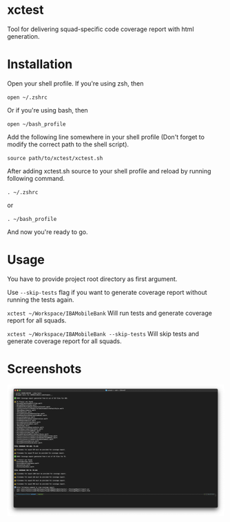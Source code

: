 # xctest

Tool for delivering squad-specific code coverage report with html generation.

# Installation

Open your shell profile.
If you're using zsh, then

`open ~/.zshrc`

Or if you're using bash, then

`open ~/bash_profile`

Add the following line somewhere in your shell profile (Don't forget to modify the correct path to the shell script).

`source path/to/xctest/xctest.sh`

After adding xctest.sh source to your shell profile and reload by running following command.

`. ~/.zshrc` 

or

`. ~/bash_profile`

And now you're ready to go.

# Usage

You have to provide project root directory as first argument.

Use `--skip-tests` flag if you want to generate coverage report without running the tests again.

`xctest ~/Workspace/IBAMobileBank`
Will run tests and generate coverage report for all squads.

`xctest ~/Workspace/IBAMobileBank --skip-tests`
Will skip tests and generate coverage report for all squads.

# Screenshots

![alt text](https://github.com/kenalizadeh/xctest/blob/master/screenshot.png)
